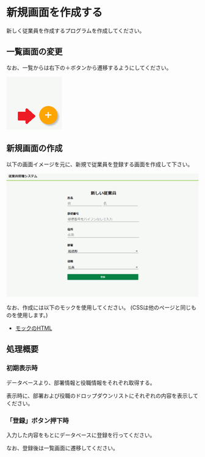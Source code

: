 # 新規画面を作成する

新しく従業員を作成するプログラムを作成してください。

## 一覧画面の変更

なお、一覧からは右下の＋ボタンから遷移するようにしてください。

![変更点](./list_button.png)

## 新規画面の作成

以下の画面イメージを元に、新規で従業員を登録する画面を作成して下さい。

![新規画面](./emp_new.png)

なお、作成には以下のモックを使用してください。
(CSSは他のページと同じものを使用します。)

- [モックのHTML](./new.html)


## 処理概要

### 初期表示時

データベースより、部署情報と役職情報をそれぞれ取得する。

表示時に、部署および役職のドロップダウンリストにそれぞれの内容を表示してください。

### 「登録」ボタン押下時

入力した内容をもとにデータベースに登録を行ってください。

なお、登録後は一覧画面に遷移してください。
